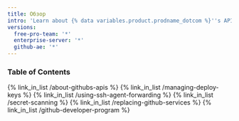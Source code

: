 ```yaml
---
title: Обзор
intro: 'Learn about {% data variables.product.prodname_dotcom %}''s APIs{% if enterpriseServerVersions contains currentVersion or currentVersion == "github-ae@latest" %} and secure your deployments.{% else %}, secure your deployments, and join {% data variables.product.prodname_dotcom %}''s Developer Program.{% endif %}'
versions:
  free-pro-team: '*'
  enterprise-server: '*'
  github-ae: '*'
---
```


### Table of Contents

{% link_in_list /about-githubs-apis %}
{% link_in_list /managing-deploy-keys %}
{% link_in_list /using-ssh-agent-forwarding %}
{% link_in_list /secret-scanning %}
{% link_in_list /replacing-github-services %}
{% link_in_list /github-developer-program %}
